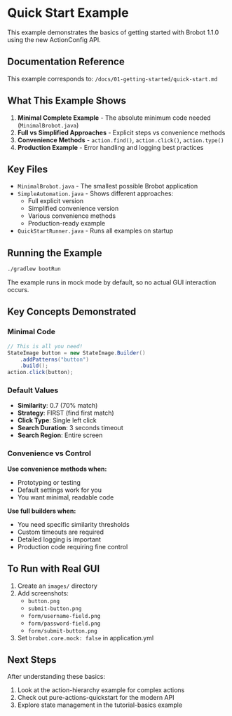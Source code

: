 # Quick Start Example

This example demonstrates the basics of getting started with Brobot 1.1.0 using the new ActionConfig API.

## Documentation Reference

This example corresponds to: `/docs/01-getting-started/quick-start.md`

## What This Example Shows

1. **Minimal Complete Example** - The absolute minimum code needed (`MinimalBrobot.java`)
2. **Full vs Simplified Approaches** - Explicit steps vs convenience methods
3. **Convenience Methods** - `action.find()`, `action.click()`, `action.type()`
4. **Production Example** - Error handling and logging best practices

## Key Files

- `MinimalBrobot.java` - The smallest possible Brobot application
- `SimpleAutomation.java` - Shows different approaches:
  - Full explicit version
  - Simplified convenience version
  - Various convenience methods
  - Production-ready example
- `QuickStartRunner.java` - Runs all examples on startup

## Running the Example

```bash
./gradlew bootRun
```

The example runs in mock mode by default, so no actual GUI interaction occurs.

## Key Concepts Demonstrated

### Minimal Code
```java
// This is all you need!
StateImage button = new StateImage.Builder()
    .addPatterns("button")
    .build();
action.click(button);
```

### Default Values
- **Similarity**: 0.7 (70% match)
- **Strategy**: FIRST (find first match)
- **Click Type**: Single left click
- **Search Duration**: 3 seconds timeout
- **Search Region**: Entire screen

### Convenience vs Control

**Use convenience methods when:**
- Prototyping or testing
- Default settings work for you
- You want minimal, readable code

**Use full builders when:**
- You need specific similarity thresholds
- Custom timeouts are required
- Detailed logging is important
- Production code requiring fine control

## To Run with Real GUI

1. Create an `images/` directory
2. Add screenshots:
   - `button.png`
   - `submit-button.png`
   - `form/username-field.png`
   - `form/password-field.png`
   - `form/submit-button.png`
3. Set `brobot.core.mock: false` in application.yml

## Next Steps

After understanding these basics:
1. Look at the action-hierarchy example for complex actions
2. Check out pure-actions-quickstart for the modern API
3. Explore state management in the tutorial-basics example